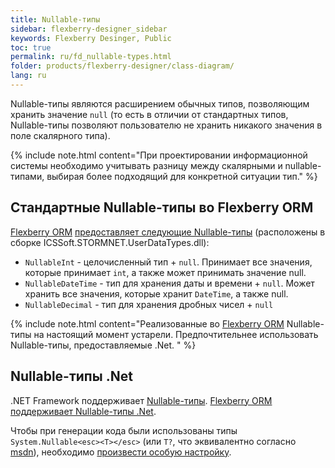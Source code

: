 ```yaml
---
title: Nullable-типы
sidebar: flexberry-designer_sidebar
keywords: Flexberry Desinger, Public
toc: true
permalink: ru/fd_nullable-types.html
folder: products/flexberry-designer/class-diagram/
lang: ru
---
```


Nullable-типы являются расширением обычных типов, позволяющим хранить значение `null` (то есть в отличии от стандартных типов, Nullable-типы позволяют пользователю не хранить никакого значения в поле скалярного типа). 

{% include note.html content="При проектировании информационной системы необходимо учитывать разницу между скалярными и nullable-типами, выбирая более подходящий для конкретной ситуации тип." %}

## Стандартные Nullable-типы во Flexberry ORM

[Flexberry ORM](fo_flexberry-orm.html) [предоставляет следующие Nullable-типы](fo_flexberry-orm-types.html) (расположены в сборке ICSSoft.STORMNET.UserDataTypes.dll):

* `NullableInt` - целочисленный тип + `null`. Принимает все значения, которые принимает `int`, а также может принимать значение null.
* `NullableDateTime` - тип для хранения даты и времени + `null`. Может хранить все значения, которые хранит `DateTime`, а также null.
* `NullableDecimal` - тип для хранения дробных чисел + `null`

{% include note.html content="Реализованные во [Flexberry ORM](fo_flexberry-orm.html) Nullable-типы на настоящий момент устарели. Предпочтительнее использовать Nullable-типы, предоставляемые .Net.</msg>
" %}

## Nullable-типы .Net

.NET Framework поддерживает [Nullable-типы]([http://msdn.microsoft.com/en-us/library/1t3y8s4s%28v=vs.110%29.aspx). [Flexberry ORM](fo_flexberry-orm.html) [поддерживает Nullable-типы .Net](fo_flexberry-orm-types.html).

Чтобы при генерации кода были использованы типы `System.Nullable<esc><T></esc>` (или `T?`, что эквивалентно согласно [msdn](http://msdn.microsoft.com/en-us/library/1t3y8s4s%28v=vs.110%29.aspx)), необходимо [произвести особую настройку](fd_create-nullable.html).
